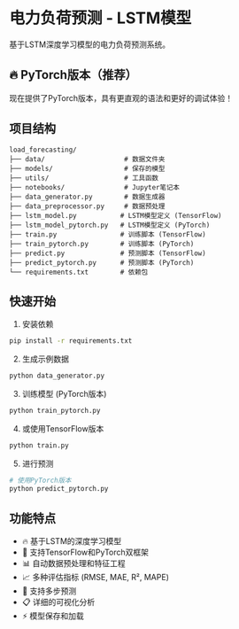 # 电力负荷预测 - LSTM模型

基于LSTM深度学习模型的电力负荷预测系统。

## 🔥 PyTorch版本（推荐）

现在提供了PyTorch版本，具有更直观的语法和更好的调试体验！

## 项目结构
```
load_forecasting/
├── data/                    # 数据文件夹
├── models/                  # 保存的模型
├── utils/                   # 工具函数
├── notebooks/               # Jupyter笔记本
├── data_generator.py        # 数据生成器
├── data_preprocessor.py     # 数据预处理
├── lstm_model.py           # LSTM模型定义 (TensorFlow)
├── lstm_model_pytorch.py   # LSTM模型定义 (PyTorch)
├── train.py                # 训练脚本 (TensorFlow)
├── train_pytorch.py        # 训练脚本 (PyTorch)
├── predict.py              # 预测脚本 (TensorFlow)
├── predict_pytorch.py      # 预测脚本 (PyTorch)
└── requirements.txt        # 依赖包
```

## 快速开始

1. 安装依赖
```bash
pip install -r requirements.txt
```

2. 生成示例数据
```bash
python data_generator.py
```

3. 训练模型 (PyTorch版本)
```bash
python train_pytorch.py
```

4. 或使用TensorFlow版本
```bash
python train.py
```

5. 进行预测
```bash
# 使用PyTorch版本
python predict_pytorch.py
```

## 功能特点

- 🔥 基于LSTM的深度学习模型
- 🚀 支持TensorFlow和PyTorch双框架
- 📊 自动数据预处理和特征工程
- 📈 多种评估指标 (RMSE, MAE, R², MAPE)
- 🎯 支持多步预测
- 📋 详细的可视化分析
- ⚡ 模型保存和加载
